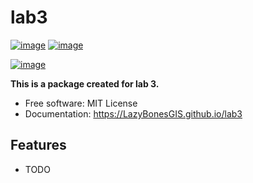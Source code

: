 # lab3


[![image](https://img.shields.io/pypi/v/lab3.svg)](https://pypi.python.org/pypi/lab3)
[![image](https://img.shields.io/conda/vn/conda-forge/lab3.svg)](https://anaconda.org/conda-forge/lab3)

[![image](https://pyup.io/repos/github/LazyBonesGIS/lab3/shield.svg)](https://pyup.io/repos/github/LazyBonesGIS/lab3)


**This is a package created for lab 3.**


-   Free software: MIT License
-   Documentation: https://LazyBonesGIS.github.io/lab3


## Features

-   TODO
